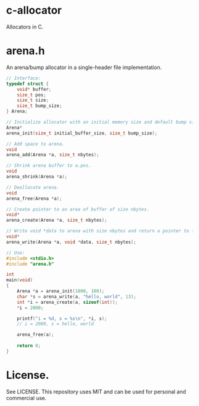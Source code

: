 # c-allocator
Allocators in C.

# arena.h

An arena/bump allocator in a single-header file implementation.

```C
// Interface:
typedef struct {
	void* buffer;
	size_t pos;
	size_t size;
	size_t bump_size;
} Arena;

// Initialize allocator with an initial memory size and default bump size, in bytes.
Arena*
arena_init(size_t initial_buffer_size, size_t bump_size);

// Add space to arena.
void
arena_add(Arena *a, size_t nbytes);

// Shrink arena buffer to a.pos.
void
arena_shrink(Arena *a);

// Deallocate arena.
void
arena_free(Arena *a);

// Create pointer to an area of buffer of size nbytes.
void*
arena_create(Arena *a, size_t nbytes);

// Write void *data to arena with size nbytes and return a pointer to first element.
void*
arena_write(Arena *a, void *data, size_t nbytes);
```

```C
// Use:
#include <stdio.h>
#include "arena.h"

int
main(void)
{
	Arena *a = arena_init(1000, 100);
	char *s = arena_write(a, "hello, world", 13);
	int *i = arena_create(a, sizeof(int));
	*i = 2000;

	printf("i = %d, s = %s\n", *i, s);
	// i = 2000, s = hello, world

	arena_free(a);
	
	return 0;
}
```

# License.

See LICENSE. This repository uses MIT and can be used for personal and commercial use.
